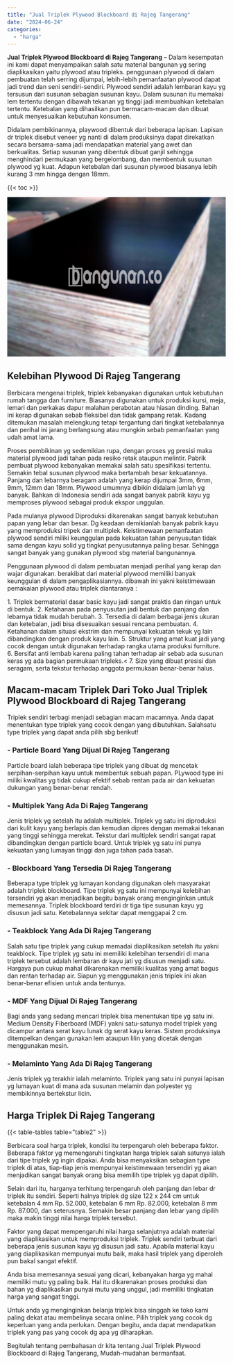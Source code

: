 ```yaml
---
title: "Jual Triplek Plywood Blockboard di Rajeg Tangerang"
date: "2024-06-24"
categories: 
  - "harga"
---
```


**Jual Triplek Plywood Blockboard di Rajeg Tangerang** – Dalam kesempatan ini kami dapat menyampaikan salah satu material bangunan yg sering diaplikasikan yaitu plywood atau tripleks. penggunaan plywood di dalam pembuatan telah serring dijumpai, lebih-lebih pemanfaatan plywood dapat jadi trend dan seni sendiri-sendiri. Plywood sendiri adalah lembaran kayu yg tersusun dari susunan sebagian susunan kayu. Dalam susunan itu memakai lem tertentu dengan dibawah tekanan yg tinggi jadi membuahkan ketebalan tertentu. Ketebalan yang dihasilkan pun bermacam-macam dan dibuat untuk menyesuaikan kebutuhan konsumen.

Didalam pembikinannya, playwood dibentuk dari beberapa lapisan. Lapisan dr triplek disebut veneer yg nanti di dalam produksinya dapat direkatkan secara bersama-sama jadi mendapatkan material yang awet dan berkualitas. Setiap susunan yang dibentuk dibuat ganjil sehingga menghindari permukaan yang bergelombang, dan membentuk susunan plywood yg kuat. Adapun ketebalan dari susunan plywood biasanya lebih kurang 3 mm hingga dengan 18mm.

{{< toc >}}

![Jual Triplek Plywood Blockboard di Rajeg Tangerang](/images/jual-triplek-murah-02.png)

## Kelebihan Plywood Di Rajeg Tangerang

Berbicara mengenai triplek, triplek kebanyakan digunakan untuk kebutuhan rumah tangga dan furniture. Biasanya digunakan untuk produksi kursi, meja, lemari dan perkakas dapur malahan perabotan atau hiasan dinding. Bahan ini kerap digunakan sebab fleksibel dan tidak gampang retak. Kadang ditemukan masalah melengkung tetapi tergantung dari tingkat ketebalannya dan perihal ini jarang berlangsung atau mungkin sebab pemanfaatan yang udah amat lama.

Proses pembikinan yg sedemikian rupa, dengan proses yg presisi maka material plywood jadi tahan pada resiko retak ataupun melintir. Pabrik pembuat plywood kebanyakan memakai salah satu spesifikasi tertentu. Semakin tebal susunan plywood maka bertambah besar kekuatannya. Panjang dan lebarnya beragam adalah yang kerap dijumpai 3mm, 6mm, 9mm, 12mm dan 18mm. Plywood umumnya dibikin didalam jumlah yg banyak. Bahkan di Indonesia sendiri ada sangat banyak pabrik kayu yg memproses plywood sebagai produk ekspor unggulan.

Pada mulanya plywood Diproduksi dikarenakan sangat banyak kebutuhan papan yang lebar dan besar. Dg keadaan demikianlah banyak pabrik kayu yang memproduksi tripek dan multiplek. Keistimewaan pemanfaatan plywood sendiri miliki keunggulan pada kekuatan tahan penyusutan tidak sama dengan kayu solid yg tingkat penyusutannya paling besar. Sehingga sangat banyak yang gunakan plywood sbg material bangunannya.

Penggunaan plywood di dalam pembuatan menjadi perihal yang kerap dan wajar digunakan. berakibat dari material plywood memiliki banyak keunggulan di dalam pengaplikasiannya. dibawah ini yakni keistimewaan pemakaian plywood atau triplek diantaranya :

1\. Triplek bermaterial dasar basic kayu jadi sangat praktis dan ringan untuk di bentuk. 2. Ketahanan pada penyusutan jadi bentuk dan panjang dan lebarnya tidak mudah berubah. 3. Tersedia di dalam berbagai jenis ukuran dan ketebalan, jadi bisa disesuaikan sesuai rencana pembuatan. 4. Ketahanan dalam situasi ekstrim dan mempunyai kekuatan tekuk yg lain dibandingkan dengan produk kayu lain. 5. Struktur yang amat kuat jadi yang cocok dengan untuk digunakan terhadap rangka utama produksi furniture. 6. Bersifat anti lembab karena paling tahan terhadap air sebab ada susunan keras yg ada bagian permukaan tripleks.< 7. Size yang dibuat presisi dan seragam, serta tekstur terhadap anggota permukaan benar-benar halus.

## Macam-macam Triplek Dari Toko Jual Triplek Plywood Blockboard di Rajeg Tangerang

Triplek sendiri terbagi menjadi sebagian macam macamnya. Anda dapat menentukan type triplek yang cocok dengan yang dibutuhkan. Salahsatu type triplek yang dapat anda pilih sbg berikut!

### \- Particle Board Yang Dijual Di Rajeg Tangerang

Particle board ialah beberapa tipe triplek yang dibuat dg mencetak serpihan-serpihan kayu untuk membentuk sebuah papan. PLywood type ini miliki kwalitas yg tidak cukup efektif sebab rentan pada air dan kekuatan dukungan yang benar-benar rendah.

### \- Multiplek Yang Ada Di Rajeg Tangerang

Jenis triplek yg setelah itu adalah multiplek. Triplek yg satu ini diproduksi dari kulit kayu yang berlapis dan kemudian dipres dengan memakai tekanan yang tinggi sehingga merekat. Tekstur dari multiplek sendiri sangat rapat dibandingkan dengan particle board. Untuk triplek yg satu ini punya kekuatan yang lumayan tinggi dan juga tahan pada basah.

### \- Blockboard Yang Tersedia Di Rajeg Tangerang

Beberapa type triplek yg lumayan kondang digunakan oleh masyarakat adalah triplek blockboard. Tipe triplek yg satu ini mempunyai kelebihan tersendiri yg akan menjadikan begitu banyak orang menginginkan untuk memesannya. Triplek blockboard terdiri dr tiga tipe susunan kayu yg disusun jadi satu. Ketebalannya sekitar dapat menggapai 2 cm.

### \- Teakblock Yang Ada Di Rajeg Tangerang

Salah satu tipe triplek yang cukup memadai diaplikasikan setelah itu yakni teakblock. Tipe triplek yg satu ini memiliki kelebihan tersendiri di mana triplek tersebut adalah lembaran dr kayu jati yg disusun menjadi satu. Hargaya pun cukup mahal dikarenakan memiliki kualitas yang amat bagus dan rentan terhadap air. Siapun yg menggunakan jenis triplek ini akan benar-benar efisien untuk anda tentunya.

### \- MDF Yang Dijual Di Rajeg Tangerang

Bagi anda yang sedang mencari triplek bisa menentukan tipe yg satu ini. Medium Density Fiberboard (MDF) yakni satu-satunya model triplek yang dicampur antara serat kayu lunak dg serat kayu keras. Sistem produksinya ditempelkan dengan gunakan lem ataupun lilin yang dicetak dengan menggunakan mesin.

### \- Melaminto Yang Ada Di Rajeg Tangerang

Jenis triplek yg terakhir ialah melaminto. Triplek yang satu ini punyai lapisan yg lumayan kuat di mana ada susunan melamin dan polyester yg membikinnya bertekstur licin.

## Harga Triplek Di Rajeg Tangerang

{{< table-tables table="table2" >}}

Berbicara soal harga triplek, kondisi itu terpengaruh oleh beberapa faktor. Beberapa faktor yg memengaruhi tingkatan harga triplek salah satunya ialah dari tipe triplek yg ingin dipakai. Anda bisa menyaksikan sebagian type triplek di atas, tiap-tiap jenis mempunyai keistimewaan tersendiri yg akan menjadikan sangat banyak orang bisa memilih tipe triplek yg dapat dipilih.

Selain dari itu, harganya terhitung terpengaruh oleh panjang dan lebar dr triplek itu sendiri. Seperti halnya triplek dg size 122 x 244 cm untuk ketebalan 4 mm Rp. 52.000, ketebalan 6 mm Rp. 82.000, ketebalan 8 mm Rp. 87.000, dan seterusnya. Semakin besar panjang dan lebar yang dipilih maka makin tinggi nilai harga triplek tersebut.

Faktor yang dapat mempengaruhi nilai harga selanjutnya adalah material yang diaplikasikan untuk memproduksi triplek. Triplek sendiri terbuat dari beberapa jenis susunan kayu yg disusun jadi satu. Apabila material kayu yang diaplikasikan mempunyai mutu baik, maka hasil triplek yang diperoleh pun bakal sangat efektif.

Anda bisa memesannya sesuai yang dicari, kebanyakan harga yg mahal memiliki mutu yg paling baik. Hal itu dikarenakan proses produksi dan bahan yg diaplikasikan punyai mutu yang unggul, jadi memiliki tingkatan harga yang sangat tinggi.

Untuk anda yg menginginkan belanja triplek bisa singgah ke toko kami paling dekat atau membelinya secara online. Pilih triplek yang cocok dg keperluan yang anda perlukan. Dengan begitu, anda dapat mendapatkan triplek yang pas yang cocok dg apa yg diharapkan.

Begitulah tentang pembahasan dr kita tentang Jual Triplek Plywood Blockboard di Rajeg Tangerang, Mudah-mudahan bermanfaat.
